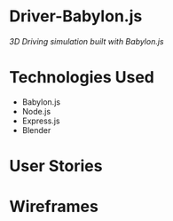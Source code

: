 # Driver-Babylon.js
###### 3D Driving simulation built with Babylon.js

# Technologies Used
  - Babylon.js
  - Node.js
  - Express.js
  - Blender

# User Stories


# Wireframes
